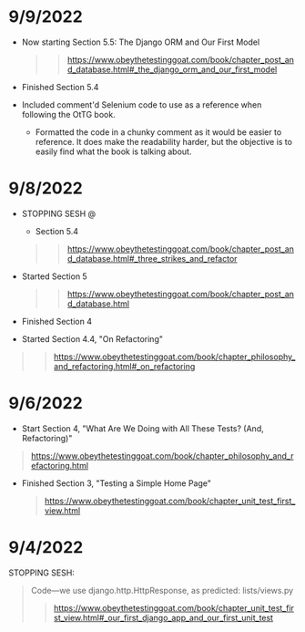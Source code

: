 
# 9/9/2022

- Now starting Section 5.5: The Django ORM and Our First Model
    >> https://www.obeythetestinggoat.com/book/chapter_post_and_database.html#_the_django_orm_and_our_first_model

- Finished Section 5.4 

- Included comment'd Selenium code to use as a reference when following the OtTG book.
    - Formatted the code in a chunky comment as it would be easier to reference. It does make the readability harder, but the objective is to easily find what the book is talking about.

# 9/8/2022

- STOPPING SESH @
    - Section 5.4
    >> https://www.obeythetestinggoat.com/book/chapter_post_and_database.html#_three_strikes_and_refactor

- Started Section 5
    >> https://www.obeythetestinggoat.com/book/chapter_post_and_database.html

- Finished Section 4

- Started Section 4.4, "On Refactoring"
>> https://www.obeythetestinggoat.com/book/chapter_philosophy_and_refactoring.html#_on_refactoring

# 9/6/2022

- Start Section 4, "What Are We Doing with All These Tests? (And, Refactoring)"
> https://www.obeythetestinggoat.com/book/chapter_philosophy_and_refactoring.html


- Finished Section 3, "Testing a Simple Home Page"
    > https://www.obeythetestinggoat.com/book/chapter_unit_test_first_view.html

# 9/4/2022
STOPPING SESH:
> Code—​we use django.http.HttpResponse, as predicted:
lists/views.py
>> https://www.obeythetestinggoat.com/book/chapter_unit_test_first_view.html#_our_first_django_app_and_our_first_unit_test